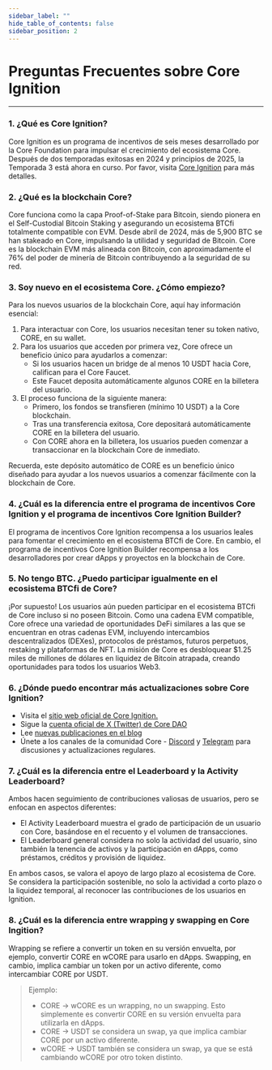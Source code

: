```yaml
---
sidebar_label: ""
hide_table_of_contents: false
sidebar_position: 2
---
```


# Preguntas Frecuentes sobre Core Ignition

---

### 1. ¿Qué es Core Ignition?

Core Ignition es un programa de incentivos de seis meses desarrollado por la Core Foundation para impulsar el crecimiento del ecosistema Core. Después de dos temporadas exitosas en 2024 y principios de 2025, la Temporada 3 está ahora en curso. Por favor, visita [Core Ignition](https://ignition.coredao.org) para más detalles.

### 2. ¿Qué es la blockchain Core?

Core funciona como la capa Proof-of-Stake para Bitcoin, siendo pionera en el Self-Custodial Bitcoin Staking y asegurando un ecosistema BTCfi totalmente compatible con EVM. Desde abril de 2024, más de 5,900 BTC se han stakeado en Core, impulsando la utilidad y seguridad de Bitcoin. Core es la blockchain EVM más alineada con Bitcoin, con aproximadamente el 76% del poder de minería de Bitcoin contribuyendo a la seguridad de su red.

### 3. Soy nuevo en el ecosistema Core. ¿Cómo empiezo?

Para los nuevos usuarios de la blockchain Core, aquí hay información esencial:

1. Para interactuar con Core, los usuarios necesitan tener su token nativo, CORE, en su wallet.
2. Para los usuarios que acceden por primera vez, Core ofrece un beneficio único para ayudarlos a comenzar:
    - Si los usuarios hacen un bridge de al menos 10 USDT hacia Core, califican para el Core Faucet.
    - Este Faucet deposita automáticamente algunos CORE en la billetera del usuario.
3. El proceso funciona de la siguiente manera:
    - Primero, los fondos se transfieren (mínimo 10 USDT) a la Core blockchain.
    - Tras una transferencia exitosa, Core depositará automáticamente CORE en la billetera del usuario.
    - Con CORE ahora en la billetera, los usuarios pueden comenzar a transaccionar en la blockchain Core de inmediato.

Recuerda, este depósito automático de CORE es un beneficio único diseñado para ayudar a los nuevos usuarios a comenzar fácilmente con la blockchain de Core.

### 4. ¿Cuál es la diferencia entre el programa de incentivos Core Ignition y el programa de incentivos Core Ignition Builder?

El programa de incentivos Core Ignition recompensa a los usuarios leales para fomentar el crecimiento en el ecosistema BTCfi de Core. En cambio, el programa de incentivos Core Ignition Builder recompensa a los desarrolladores por crear dApps y proyectos en la blockchain de Core.

### 5. No tengo BTC. ¿Puedo participar igualmente en el ecosistema BTCfi de Core?

¡Por supuesto! Los usuarios aún pueden participar en el ecosistema BTCfi de Core incluso si no poseen Bitcoin. Como una cadena EVM compatible, Core ofrece una variedad de oportunidades DeFi similares a las que se encuentran en otras cadenas EVM, incluyendo intercambios descentralizados (DEXes), protocolos de préstamos, futuros perpetuos, restaking y plataformas de NFT. La misión de Core es desbloquear $1.25 miles de millones de dólares en liquidez de Bitcoin atrapada, creando oportunidades para todos los usuarios Web3.

### 6. ¿Dónde puedo encontrar más actualizaciones sobre Core Ignition?

- Visita el [sitio web oficial de Core Ignition.](https://ignition.coredao.org/)
- Sigue la [cuenta oficial de X (Twitter) de Core DAO](https://x.com/Coredao_Org)
- Lee [nuevas publicaciones en el blog](https://coredao.org/explore/blog)
- Únete a los canales de la comunidad Core - [Discord](https://discord.com/invite/coredaoofficial) y [Telegram](https://t.me/CoreDAOTelegram) para discusiones y actualizaciones regulares.

### 7. ¿Cuál es la diferencia entre el Leaderboard y la Activity Leaderboard?

Ambos hacen seguimiento de contribuciones valiosas de usuarios, pero se enfocan en aspectos diferentes:

- El Activity Leaderboard muestra el grado de participación de un usuario con Core, basándose en el recuento y el volumen de transacciones.
- El Leaderboard general considera no solo la actividad del usuario, sino también la tenencia de activos y la participación en dApps, como préstamos, créditos y provisión de liquidez.

En ambos casos, se valora el apoyo de largo plazo al ecosistema de Core. Se considera la participación sostenible, no solo la actividad a corto plazo o la liquidez temporal, al reconocer las contribuciones de los usuarios en Ignition.

### 8. ¿Cuál es la diferencia entre wrapping y swapping en Core Ingition?

Wrapping se refiere a convertir un token en su versión envuelta, por ejemplo, convertir CORE en wCORE para usarlo en dApps. Swapping, en cambio, implica cambiar un token por un activo diferente, como intercambiar CORE por USDT.

> Ejemplo:
>
> - CORE → wCORE es un wrapping, no un swapping. Esto simplemente es convertir CORE en su versión envuelta para utilizarla en dApps.
> - CORE → USDT se considera un swap, ya que implica cambiar CORE por un activo diferente.
> - wCORE → USDT también se considera un swap, ya que se está cambiando wCORE por otro token distinto.